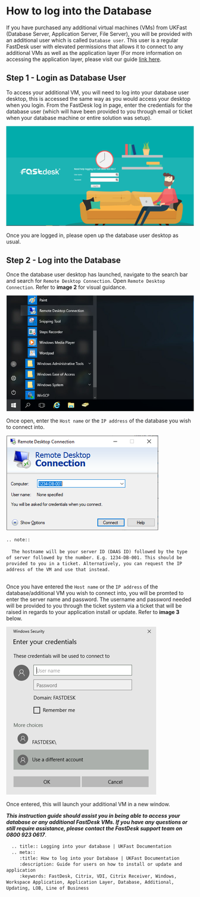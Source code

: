 # How to log into the Database

If you have purchased any additional virtual machines (VMs) from UKFast (Database Server, Application Server, File Server), you will be provided with an additional user which is called `Database user`. This user is a regular FastDesk user with elevated permissions that allows it to connect to any additional VMs as well as the application layer (For more information on accessing the application layer, please visit our guide [link here](https://docs.ukfast.co.uk/desktop/fastdesk/applayerlogin.html).

## Step 1 - Login as Database User

To access your additional VM, you will need to log into your database user desktop, this is accessed the same way as you would access your desktop when you login. From the FastDesk log in page, enter the credentials for the database user (which will have been provided to you through email or ticket when your database machine or entire solution was setup).

![Image 1: FastDesk Log in Page](files/Welcome_screen.png "Image 1: FastDesk Log in Page")

Once you are logged in, please open up the database user desktop as usual. 

## Step 2 - Log into the Database

Once the database user desktop has launched, navigate to the search bar and search for `Remote Desktop Connection`. Open `Remote Desktop Connection`. Refer to **image 2** for visual guidance.

![Image 2: RDP search](files/RDPsearch2.PNG "Image 2: RDP Search")

Once open, enter the `Host name` or the `IP address` of the database you wish to connect into. 

![Image 3: Enter Hostname or IP address in RDP Window](files/RDPcredsin.PNG "Image 3: Enter Hostname or IP address in RDP Window")

```eval_rst
.. note::

  The hostname will be your server ID (DAAS ID) followed by the type of server followed by the number. E.g. 1234-DB-001. This should be provided to you in a ticket. Alternatively, you can request the IP address of the VM and use that instead.
   
```

Once you have entered the `Host name` or the `IP address` of the database/additional VM you wish to connect into, you will be promted to enter the server name and password. The username and password needed will be provided to you through the ticket system via a ticket that will be raised in regards to your application install or update. Refer to **image 3** below.

![Image 4: Enter Username and Password](files/applayercreds2.PNG "Image 4: Enter Username and Password")

Once entered, this will launch your additional VM in a new window.

**_This instruction guide should assist you in being able to access your database or any additional FastDesk VMs. If you have any questions or still require assistance, please contact the FastDesk support team on 0800 923 0617_**.


 ```eval_rst
   .. title:: Logging into your database | UKFast Documentation
   .. meta::
      :title: How to log into your Database | UKFast Documentation
      :description: Guide for users on how to install or update and application 
      :keywords: FastDesk, Citrix, VDI, Citrix Receiver, Windows, Workspace Application, Application Layer, Database, Additional, Updating, LOB, Line of Business

